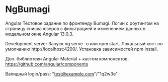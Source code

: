 # NgBumagi

Angular Тестовое задание по фронтенду Bumagi. Логин с роутингом на страницу списка юзеров с фильтрацией и изменением данных в модальном окне Angular 13.0.3.

Development server
Запуск ng serve -о или npm start. Локальный хост по умолчанию http://localhost:4200/. Установка зависимостей npm install.

Доп. библиотеки
Angular Material + кастом компонентов. https://github.com/angular/components 

Валидный login/pass: 
"test@example.com"/"1q2w3e"
